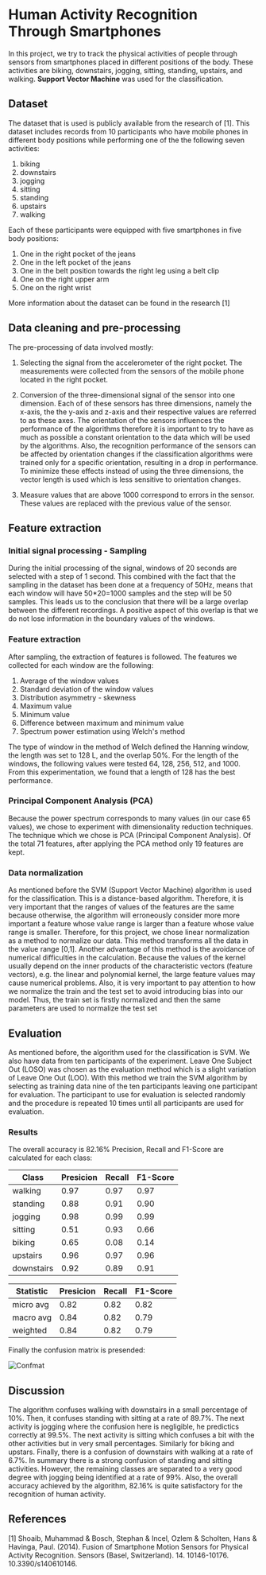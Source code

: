 # Human Activity Recognition Through Smartphones

In this project, we try to track the physical activities of people through sensors from smartphones placed in different positions of the body. These activities are biking, downstairs, jogging, sitting, standing, upstairs, and walking. **Support Vector Machine** was used for the classification.

## Dataset
The dataset that is used is publicly available from the research of [1]. This dataset includes records from 10 participants who have
mobile phones in different body positions while performing one of the
the following seven activities: 

1. biking
2. downstairs
3. jogging
4. sitting
5. standing
6. upstairs
7. walking

Each of these
participants were equipped with five smartphones in five body positions:

1. One in the right pocket of the jeans
2. One in the left pocket of the jeans
3. One in the belt position towards the right leg using a belt clip
4. One on the right upper arm
5. One on the right wrist

More information about the dataset can be found in the research [1]

## Data cleaning and pre-processing 
The pre-processing of data involved mostly:

1) Selecting the signal from the accelerometer of the right pocket.
The measurements were collected from the sensors of the mobile phone located in the right pocket.

2) Conversion of the three-dimensional signal of the sensor into one
dimension. Each of
of these sensors has three dimensions, namely the x-axis, the
the y-axis and z-axis and their respective values are referred to as these
axes. The orientation of the sensors influences the performance
of the algorithms therefore it is important to try to have
as much as possible a constant orientation to the data which will be
used by the algorithms. Also, the recognition performance
of the sensors can be affected by orientation changes
if the classification algorithms were trained only for a specific
orientation, resulting in a drop in performance. To
minimize these effects instead of using the three
dimensions, the vector length is used which is less
sensitive to orientation changes.  

3) Measure values that are above 1000 correspond to errors in the
sensor. These values are replaced with the previous value of
the sensor.

## Feature extraction
### Initial signal processing - Sampling

During the initial processing of the signal, windows of 20 
seconds are selected with a step of 1 second. This combined with the fact that the
sampling in the dataset has been done at a frequency of 50Hz, means that
each window will have 50*20=1000 samples and the step will be 50 samples.
This leads us to the conclusion that there will be a large overlap between the
different recordings.
A positive aspect of this overlap is that 
we do not lose information in the boundary values of the windows. 

### Feature extraction
After sampling, the extraction of features is followed. The
features we collected for each window are the following:

1) Average of the window values
2) Standard deviation of the window values
3) Distribution asymmetry - skewness
4) Maximum value
5) Minimum value
6) Difference between maximum and minimum value
7) Spectrum power estimation using Welch's method

The type of window in the method of
Welch defined the Hanning window, the length was set to 128 L, and the overlap 50%. For the length of the windows, the following values were tested 64, 128, 256, 512, and 1000. From this experimentation, we found that a length of 128 has the best performance.  

### Principal Component Analysis (PCA)
Because the power spectrum corresponds to many values (in our case 65
values), we chose to experiment with dimensionality reduction techniques. The technique
which we chose is PCA (Principal Component Analysis). Of the total 71 features, after applying the PCA method only 19 features are kept.

### Data normalization   
As mentioned before the SVM (Support Vector Machine) algorithm is used for the classification. This is a distance-based algorithm. Therefore, it is very important that the ranges of values of the features
are the same because otherwise, the algorithm will erroneously consider more
more important a feature whose value range is larger than a feature whose value range is smaller.
Therefore, for this project, we chose linear normalization as a method to normalize our data. This method transforms all
the data in the value range [0,1]. Another advantage of this method is the avoidance of
numerical difficulties in the calculation. Because the values of the kernel
usually depend on the inner products of the characteristic vectors
(feature vectors), e.g. the linear and polynomial kernel, the large feature values
 may cause numerical problems. Also, it is
very important to pay attention to how we normalize the train and
the test set to avoid introducing bias into our model. Thus, the train set is firstly normalized and then the same parameters are used to normalize the test set

## Evaluation
As mentioned before, the algorithm used for the classification is SVM. We also have data from ten participants of the experiment.
Leave One Subject Out (LOSO) was chosen as the evaluation method
which is a slight variation of Leave One Out (LOO). With this method we train the SVM algorithm by selecting as training data nine of the ten participants leaving one participant for evaluation. The participant to use for evaluation is selected randomly and the procedure is repeated 10 times until all participants are used for evaluation.

### Results
The overall accuracy is 82.16%
Precision, Recall and F1-Score are calculated for each class: 

| Class  | Presicion | Recall | F1-Score |
| ------- | ----------  | ----- | ----- |
|  walking   | 0.97 | 0.97 | 0.97 |
| standing | 0.88 | 0.91 | 0.90 |
| jogging | 0.98 | 0.99 | 0.99 |
| sitting | 0.51 | 0.93 | 0.66 |
| biking | 0.65 | 0.08 | 0.14 |
| upstairs | 0.96 | 0.97 | 0.96 |
| downstairs | 0.92 | 0.89 | 0.91 |

| Statistic  | Presicion | Recall | F1-Score |
| ------- | ----------  | ----- | ----- |
|  micro avg   | 0.82 | 0.82 | 0.82 |
| macro avg | 0.84 | 0.82 | 0.79 |
| weighted | 0.84 | 0.82 | 0.79 |

Finally the confusion matrix is presended:

![Confmat](https://user-images.githubusercontent.com/46052843/189058420-4d720d76-6b58-4431-b061-f56cd183a6ad.png)

## Discussion
The algorithm confuses walking with downstairs in a small percentage of 10%.
Then, it confuses standing with sitting at a rate of 89.7%. The next
activity is jogging where the confusion here is negligible, he 
predictics correctly at 99.5%. The next activity is sitting which 
confuses a bit with the other activities but in very small percentages. Similarly
for biking and upstars. Finally, there is a confusion of downstairs with
walking at a rate of 6.7%.
In summary there is a strong confusion of standing
and sitting activities. However, the remaining classes are separated to a very good degree with
jogging being identified at a rate of 99%. Also, the overall accuracy achieved by the
algorithm, 82.16% is quite satisfactory for the recognition of human
activity.

## References
[1] Shoaib, Muhammad & Bosch, Stephan & Incel, Ozlem & Scholten, Hans & Havinga,
Paul. (2014). Fusion of Smartphone Motion Sensors for Physical Activity Recognition.
Sensors (Basel, Switzerland). 14. 10146-10176. 10.3390/s140610146.
